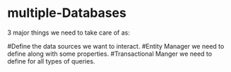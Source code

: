 # multiple-Databases

3 major things we need to take care of as:

#Define the data sources we want to interact.
#Entity Manager we need to define along with some properties.
#Transactional Manger we need to define for all types of queries.
